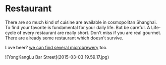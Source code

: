 # Restaurant

There are so much kind of cuisine are available in cosmopolitan Shanghai. To find your favorite  is fundamental for your daily life. But be careful. A Life-cycle of every restaurant are really short. Don't miss if you are real gourmet. There are already some restaurant which doesn't survive.

Love beer? [we can find several microbrewery](http://edition.cnn.com/2014/05/08/travel/asia-best-beer-bars/) too.



![YongKangLu Bar Street](2015-03-03 19.59.17.jpg)